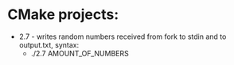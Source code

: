 # CMake projects:

- 2.7 - writes random numbers received from fork to stdin and to output.txt, syntax:
  - ./2.7 AMOUNT_OF_NUMBERS